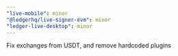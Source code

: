 ```yaml
---
"live-mobile": minor
"@ledgerhq/live-signer-evm": minor
"ledger-live-desktop": minor
---
```


Fix exchanges from USDT, and remove hardcoded plugins

